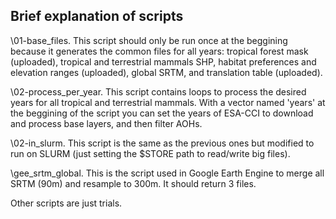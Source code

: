 ## Brief explanation of scripts 

\01-base_files. This script should only be run once at the beggining because it generates the common files for all years: tropical forest mask (uploaded), tropical and terrestrial mammals SHP, habitat preferences and elevation ranges (uploaded), global SRTM, and translation table (uploaded).

\02-process_per_year. This script contains loops to process the desired years for all tropical and terrestrial mammals. With a vector named 'years' at the beggining of the script you can set the years of ESA-CCI to download and process base layers, and then filter AOHs.

\02-in_slurm. This script is the same as the previous ones but modified to run on SLURM (just setting the $STORE path to read/write big files).

\gee_srtm_global. This is the script used in Google Earth Engine to merge all SRTM (90m) and resample to 300m. It should return 3 files.

Other scripts are just trials.
